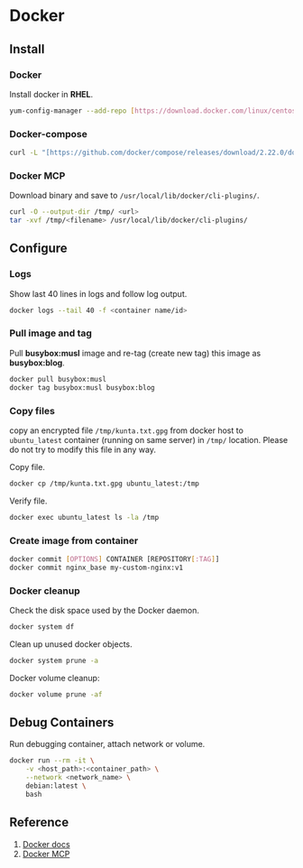 # Docker

## Install
### Docker
Install docker in **RHEL**. 
```sh
yum-config-manager --add-repo [https://download.docker.com/linux/centos/docker-ce.repo](https://download.docker.com/linux/centos/docker-ce.repo)
```

### Docker-compose
```sh
curl -L "[https://github.com/docker/compose/releases/download/2.22.0/docker-compose-$(uname-s)-$(uname-m](https://github.com/docker/compose/releases/download/2.22.0/docker-compose-$(uname-s)-$(uname-m))" -o /usr/local/bin/docker-compose
```

### Docker MCP
Download binary and save to `/usr/local/lib/docker/cli-plugins/`.
```sh
curl -O --output-dir /tmp/ <url>
tar -xvf /tmp/<filename> /usr/local/lib/docker/cli-plugins/
```

## Configure
### Logs
Show last 40 lines in logs and follow log output.
```sh
docker logs --tail 40 -f <container name/id>
```

### Pull image and tag
Pull **busybox:musl** image and re-tag (create new tag) this image as **busybox:blog**.
```sh
docker pull busybox:musl
docker tag busybox:musl busybox:blog
```

### Copy files
copy an encrypted file `/tmp/kunta.txt.gpg` from docker host to `ubuntu_latest` container (running on same server) in `/tmp/` location. Please do not try to modify this file in any way.

Copy file.
```sh
docker cp /tmp/kunta.txt.gpg ubuntu_latest:/tmp
```

Verify file.
```sh
docker exec ubuntu_latest ls -la /tmp
```

### Create image from container
```sh
docker commit [OPTIONS] CONTAINER [REPOSITORY[:TAG]]
docker commit nginx_base my-custom-nginx:v1
```

### Docker cleanup  
Check the disk space used by the Docker daemon.   
```sh
docker system df
```

Clean up unused docker objects.   
```sh
docker system prune -a
```

Docker volume cleanup:
```sh
docker volume prune -af
```

## Debug Containers
Run debugging container, attach network or volume.
```sh
docker run --rm -it \
    -v <host_path>:<container_path> \
    --network <network_name> \
    debian:latest \
    bash
```



## Reference
1. [Docker docs]()
2. [Docker MCP](https://docs.docker.com/ai/mcp-catalog-and-toolkit/get-started/)